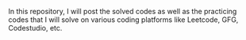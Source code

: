 In this repository, I will post the solved codes as well as the practicing codes that I will solve on various coding platforms like Leetcode, GFG, Codestudio, etc.
